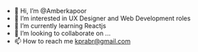 - 👋 Hi, I’m @Amberkapoor
- 👀 I’m interested in UX Designer and Web Development roles
- 🌱 I’m currently learning Reactjs
- 💞️ I’m looking to collaborate on ...
- 📫 How to reach me kprabr@gmail.com

<!---
Amberkapoor/Amberkapoor is a ✨ special ✨ repository because its `README.md` (this file) appears on your GitHub profile.
You can click the Preview link to take a look at your changes.
--->
